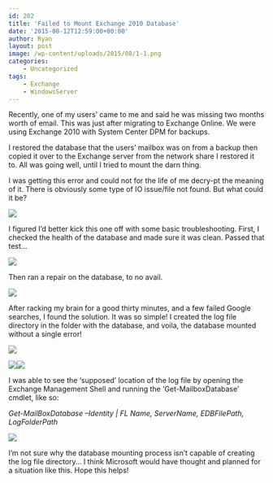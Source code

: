 ```yaml
---
id: 202
title: 'Failed to Mount Exchange 2010 Database'
date: '2015-08-12T12:59:00+00:00'
author: Ryan
layout: post
image: /wp-content/uploads/2015/08/1-1.png
categories:
    - Uncategorized
tags:
    - Exchange
    - WindowsServer
---
```


Recently, one of my users’ came to me and said he was missing two months worth of email. This was just after migrating to Exchange Online. We were using Exchange 2010 with System Center DPM for backups.


I restored the database that the users’ mailbox was on from a backup then copied it over to the Exchange server from the network share I restored it to. All was going well, until I tried to mount the darn thing.

I was getting this error and could not for the life of me decry-pt the meaning of it. There is obviously some type of IO issue/file not found. But what could it be?

[![](https://rnemeth90.github.io/wp-content/uploads/2015/08/1-1.png)](https://rnemeth90.github.io/wp-content/uploads/2015/08/1-1.png)

I figured I’d better kick this one off with some basic troubleshooting. First, I checked the health of the database and made sure it was clean. Passed that test…

[![](https://rnemeth90.github.io/wp-content/uploads/2015/08/2-1.png)](https://rnemeth90.github.io/wp-content/uploads/2015/08/2-1.png)

Then ran a repair on the database, to no avail.

[![](https://rnemeth90.github.io/wp-content/uploads/2015/08/3-1.png)](https://rnemeth90.github.io/wp-content/uploads/2015/08/3-1.png)

After racking my brain for a good thirty minutes, and a few failed Google searches, I found the solution. It was so simple! I created the log file directory in the folder with the database, and voila, the database mounted without a single error!

[![](https://rnemeth90.github.io/wp-content/uploads/2015/08/7.png)](https://rnemeth90.github.io/wp-content/uploads/2015/08/7.png)

[![](https://rnemeth90.github.io/wp-content/uploads/2015/08/4-1.png)](https://rnemeth90.github.io/wp-content/uploads/2015/08/4-1.png)[![](https://rnemeth90.github.io/wp-content/uploads/2015/08/5-1.png)](https://rnemeth90.github.io/wp-content/uploads/2015/08/5-1.png)

I was able to see the ‘supposed’ location of the log file by opening the Exchange Management Shell and running the ‘Get-MailboxDatabase’ cmdlet, like so:

*Get-MailBoxDatabase –Identity <Recovery DB Name> | FL Name, ServerName, EDBFilePath, LogFolderPath*

[![](https://rnemeth90.github.io/wp-content/uploads/2015/08/6.png)](https://rnemeth90.github.io/wp-content/uploads/2015/08/6.png)


I’m not sure why the database mounting process isn’t capable of creating the log file directory… I think Microsoft would have thought and planned for a situation like this. Hope this helps!